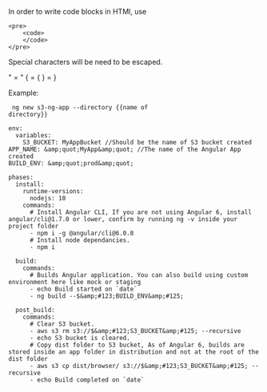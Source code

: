 In order to write code blocks in HTMl, 
use

```
<pre>
    <code>
    </code>
</pre>
```

Special characters will be need to be escaped.

&quot; = "
&#123; =  {
&#125; =  }

Example: 
      <pre><code> ng new s3-ng-app --directory &#123;&#123;name of directory&#125;&#125;</code></pre>

      

    env:
      variables:
        S3_BUCKET: MyAppBucket //Should be the name of S3 bucket created
    APP_NAME: &amp;quot;MyApp&amp;quot; //The name of the Angular App created
    BUILD_ENV: &amp;quot;prod&amp;quot;
    
    phases:
      install:
        runtime-versions:
          nodejs: 10
        commands:
          # Install Angular CLI, If you are not using Angular 6, install angular/cli@1.7.0 or lower, confirm by running ng -v inside your project folder
          - npm i -g @angular/cli@6.0.8
          # Install node dependancies.
          - npm i
    
      build:
        commands:
          # Builds Angular application. You can also build using custom environment here like mock or staging
          - echo Build started on `date`
          - ng build --$&amp;#123;BUILD_ENV&amp;#125;
    
      post_build:
        commands:
          # Clear S3 bucket.
          - aws s3 rm s3://$&amp;#123;S3_BUCKET&amp;#125; --recursive
          - echo S3 bucket is cleared.
          # Copy dist folder to S3 bucket, As of Angular 6, builds are stored inside an app folder in distribution and not at the root of the dist folder
          - aws s3 cp dist/browser/ s3://$&amp;#123;S3_BUCKET&amp;#125; --recursive
          - echo Build completed on `date`
